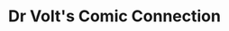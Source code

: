 ---
title: "Dr Volt's Comic Connection"
url: /salt-lake-city/dr-volts-comic-connection/
shop: collector
---